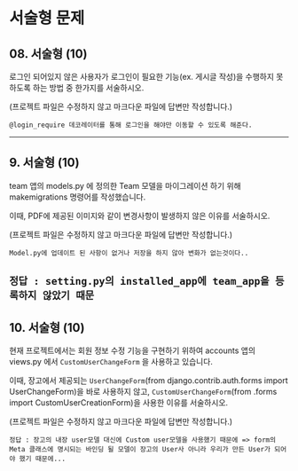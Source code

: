 # 서술형 문제

## 08. 서술형 (10)

로그인 되어있지 않은 사용자가 로그인이 필요한 기능(ex. 게시글 작성)을 수행하지 못하도록 하는 방법 중 한가지를 서술하시오.

(프로젝트 파일은 수정하지 않고 마크다운 파일에 답변만 작성합니다.)

`@login_require 데코레이터를 통해 로그인을 해야만 이동할 수 있도록 해준다.`

---

## 9. 서술형 (10)

team 앱의 models.py 에 정의한 Team 모델을 마이그레이션 하기 위해 makemigrations 명령어를 작성했습니다.

이때, PDF에 제공된 이미지와 같이 변경사항이 발생하지 않은 이유를 서술하시오.

(프로젝트 파일은 수정하지 않고 마크다운 파일에 답변만 작성합니다.)

`Model.py에 업데이트 된 사항이 없거나 저장을 하지 않아 변화가 없는것이다..`

`정답 : setting.py의 installed_app에 team_app을 등록하지 않았기 때문`
---

## 10. 서술형 (10)

현재 프로젝트에서는 회원 정보 수정 기능을 구현하기 위하여 accounts 앱의 views.py 에서 `CustomUserChangeForm` 을 사용하고 있습니다.

이때, 장고에서 제공되는 `UserChangeForm`(from django.contrib.auth.forms import UserChangeForm)을 바로 사용하지 않고, `CustomUserChangeForm`(from .forms import CustomUserCreationForm)을 사용한 이유를 서술하시오.

(프로젝트 파일은 수정하지 않고 마크다운 파일에 답변만 작성합니다.)

`정답 : 장고의 내장 user모델 대신에 Custom user모델을 사용했기 때문에 => form의 Meta 클래스에 명시되는 바인딩 될 모델이 장고의 User사 아니라 우리가 만든 User가 되어야 했기 때문에... `

